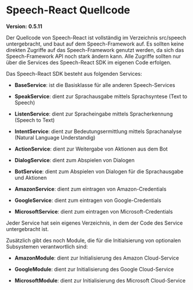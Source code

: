 # Speech-React Quellcode

**Version:** **0.5.11**

Der Quellcode von Speech-React ist vollständig im Verzeichnis src/speech untergebracht, und baut auf dem Speech-Framework auf. Es sollten keine direkten Zugriffe auf das Speech-Framework genutzt werden, da sich das Speech-Framework API noch stark ändern kann. Alle Zugriffe sollten nur über die Services des Speech-React SDK im eigenen Code erfolgen.

Das Speech-React SDK besteht aus folgenden Services:

* **BaseService**: ist die Basisklasse für alle anderen Speech-Services

* **SpeakService**: dient zur Sprachausgabe mittels Sprachsyntese (Text to Speech)

* **ListenService**: dient zur Spracheingabe mittels Spracherkennung (Speech to Text)

* **IntentService**: dient zur Bedeutungsermittlung mittels Sprachanalyse (Natural Language Understandig)

* **ActionService**: dient zur Weitergabe von Aktionen aus dem Bot

* **DialogService**: dient zum Abspielen von Dialogen

* **BotService**: dient zum Abspielen von Dialogen für die Sprachausgabe und Aktionen

* **AmazonService**: dient zum eintragen von Amazon-Credentials

* **GoogleService**: dient zum eintragen von Google-Credentials

* **MicrosoftService**: dient zum eintragen von Microsoft-Credentials


Jeder Service hat sein eigenes Verzeichnis, in dem der Code des Service untergebracht ist.


Zusätzlich gibt des noch Module, die für die Initialsierung von optionalen Subsystemen verantwortlich sind:

* **AmazonModule**: dient zur Initialisierung des Amazon Cloud-Service

* **GoogleModule**: dient zur Initialisierung des Google Cloud-Service

* **MicrosoftModule**: dient zur Initialisierung des Microsoft Cloud-Service
